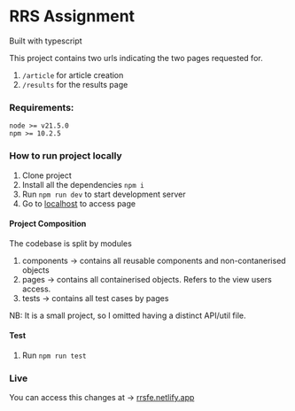 # RRS Assignment
Built with typescript


This project contains two urls indicating the two pages requested for.
1. `/article` for article creation
2. `/results` for the results page

### Requirements:
```
node >= v21.5.0
npm >= 10.2.5
```

### How to run project locally

1. Clone project
2. Install all the dependencies `npm i`
3. Run `npm run dev` to start development server
4. Go to [localhost](http://localhost:5173/) to access page
   
#### Project Composition

The codebase is split by modules
1. components -> contains all reusable components and non-contanerised objects
2. pages -> contains all containerised objects. Refers to the view users access.
3. tests -> contains all test cases by pages
   
NB: It is a small project, so I omitted having a distinct API/util file.


#### Test
1. Run `npm run test`

### Live
You can access this changes at -> [rrsfe.netlify.app](https://rrsfe.netlify.app)
